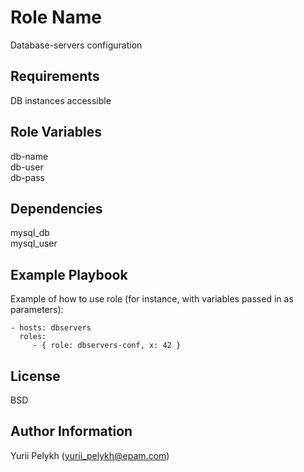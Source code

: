 Role Name
=========

Database-servers configuration

Requirements
------------

DB instances accessible

Role Variables
--------------

db-name  
db-user  
db-pass  

Dependencies
------------

mysql_db  
mysql_user

Example Playbook
----------------

Example of how to use role (for instance, with variables passed in as parameters):

    - hosts: dbservers
      roles:
         - { role: dbservers-conf, x: 42 }

License
-------

BSD

Author Information
------------------

Yurii Pelykh (yurii_pelykh@epam.com)
